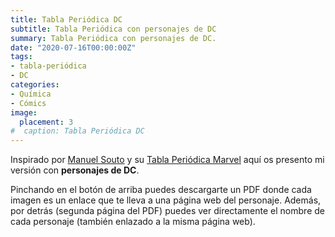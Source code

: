 ```yaml
---
title: Tabla Periódica DC
subtitle: Tabla Periódica con personajes de DC
summary: Tabla Periódica con personajes de DC.
date: "2020-07-16T00:00:00Z"
tags:
- tabla-periódica
- DC
categories:
- Química
- Cómics
image:
  placement: 3
#  caption: Tabla Periódica DC
---
```


Inspirado por [Manuel Souto](https://twitter.com/SoutoManel?s=20) y su [Tabla Periódica Marvel](https://marvelperiodictable.blogspot.com/2020/07/1.html) aquí os presento mi versión con **personajes de DC**.

Pinchando en el botón de arriba puedes descargarte un PDF donde cada imagen es un enlace que te lleva a una página web del personaje. Además, por detrás (segunda página del PDF) puedes ver directamente el nombre de cada personaje (también enlazado a la misma página web).